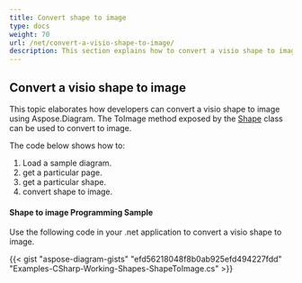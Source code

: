 ```yaml
---
title: Convert shape to image
type: docs
weight: 70
url: /net/convert-a-visio-shape-to-image/
description: This section explains how to convert a visio shape to image with Aspose.Diagram.
---
```


## **Convert a visio shape to image**
This topic elaborates how developers can convert a visio shape to image using Aspose.Diagram.
The ToImage method exposed by the [Shape](http://www.aspose.com/api/net/diagram/aspose.diagram/shape) class can be used to convert to image.


The code below shows how to:

1. Load a sample diagram.
1. get a particular page.
1. get a particular shape.
1. convert shape to image.
#### **Shape to image Programming Sample**
Use the following code in your .net application to convert a visio shape to image.

{{< gist "aspose-diagram-gists" "efd56218048f8b0ab925efd494227fdd" "Examples-CSharp-Working-Shapes-ShapeToImage.cs" >}}
